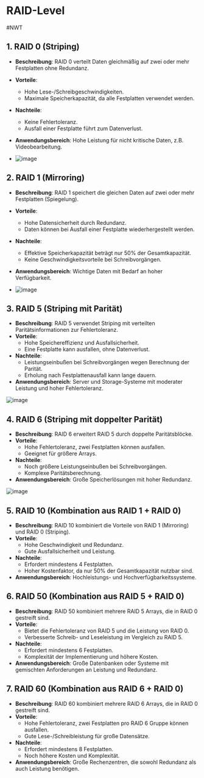# RAID-Level
#NWT

## 1. RAID 0 (Striping)
- **Beschreibung**: RAID 0 verteilt Daten gleichmäßig auf zwei oder mehr Festplatten ohne Redundanz.
- **Vorteile**: 
  - Hohe Lese-/Schreibgeschwindigkeiten.
  - Maximale Speicherkapazität, da alle Festplatten verwendet werden.
- **Nachteile**: 
  - Keine Fehlertoleranz.
  - Ausfall einer Festplatte führt zum Datenverlust.
- **Anwendungsbereich**: Hohe Leistung für nicht kritische Daten, z.B. Videobearbeitung.

- ![image](https://github.com/user-attachments/assets/950e5c23-e12f-48ba-bcfa-7d2ae60e7733)


## 2. RAID 1 (Mirroring)
- **Beschreibung**: RAID 1 speichert die gleichen Daten auf zwei oder mehr Festplatten (Spiegelung).
- **Vorteile**: 
  - Hohe Datensicherheit durch Redundanz.
  - Daten können bei Ausfall einer Festplatte wiederhergestellt werden.
- **Nachteile**: 
  - Effektive Speicherkapazität beträgt nur 50% der Gesamtkapazität.
  - Keine Geschwindigkeitsvorteile bei Schreibvorgängen.
- **Anwendungsbereich**: Wichtige Daten mit Bedarf an hoher Verfügbarkeit.

- ![image](https://github.com/user-attachments/assets/f8830836-2278-452b-8f50-128e1234a6a1)


## 3. RAID 5 (Striping mit Parität)
- **Beschreibung**: RAID 5 verwendet Striping mit verteilten Paritätsinformationen zur Fehlertoleranz.
- **Vorteile**: 
  - Hohe Speichereffizienz und Ausfallsicherheit.
  - Eine Festplatte kann ausfallen, ohne Datenverlust.
- **Nachteile**: 
  - Leistungseinbußen bei Schreibvorgängen wegen Berechnung der Parität.
  - Erholung nach Festplattenausfall kann lange dauern.
- **Anwendungsbereich**: Server und Storage-Systeme mit moderater Leistung und hoher Fehlertoleranz.

![image](https://github.com/user-attachments/assets/ebe240ba-02fd-4112-b6f1-a9851fe0e220)


## 4. RAID 6 (Striping mit doppelter Parität)
- **Beschreibung**: RAID 6 erweitert RAID 5 durch doppelte Paritätsblöcke.
- **Vorteile**: 
  - Hohe Fehlertoleranz, zwei Festplatten können ausfallen.
  - Geeignet für größere Arrays.
- **Nachteile**: 
  - Noch größere Leistungseinbußen bei Schreibvorgängen.
  - Komplexe Paritätsberechnung.
- **Anwendungsbereich**: Große Speicherlösungen mit hoher Redundanz.

![image](https://github.com/user-attachments/assets/90bd2632-8fa1-4c9d-b8f8-54ea27cb8725)


## 5. RAID 10 (Kombination aus RAID 1 + RAID 0)
- **Beschreibung**: RAID 10 kombiniert die Vorteile von RAID 1 (Mirroring) und RAID 0 (Striping).
- **Vorteile**: 
  - Hohe Geschwindigkeit und Redundanz.
  - Gute Ausfallsicherheit und Leistung.
- **Nachteile**: 
  - Erfordert mindestens 4 Festplatten.
  - Hoher Kostenfaktor, da nur 50% der Gesamtkapazität nutzbar sind.
- **Anwendungsbereich**: Hochleistungs- und Hochverfügbarkeitssysteme.

## 6. RAID 50 (Kombination aus RAID 5 + RAID 0)
- **Beschreibung**: RAID 50 kombiniert mehrere RAID 5 Arrays, die in RAID 0 gestreift sind.
- **Vorteile**: 
  - Bietet die Fehlertoleranz von RAID 5 und die Leistung von RAID 0.
  - Verbesserte Schreib- und Leseleistung im Vergleich zu RAID 5.
- **Nachteile**: 
  - Erfordert mindestens 6 Festplatten.
  - Komplexität der Implementierung und höhere Kosten.
- **Anwendungsbereich**: Große Datenbanken oder Systeme mit gemischten Anforderungen an Leistung und Redundanz.

## 7. RAID 60 (Kombination aus RAID 6 + RAID 0)
- **Beschreibung**: RAID 60 kombiniert mehrere RAID 6 Arrays, die in RAID 0 gestreift sind.
- **Vorteile**: 
  - Hohe Fehlertoleranz, zwei Festplatten pro RAID 6 Gruppe können ausfallen.
  - Gute Lese-/Schreibleistung für große Datensätze.
- **Nachteile**: 
  - Erfordert mindestens 8 Festplatten.
  - Noch höhere Kosten und Komplexität.
- **Anwendungsbereich**: Große Rechenzentren, die sowohl Redundanz als auch Leistung benötigen.
